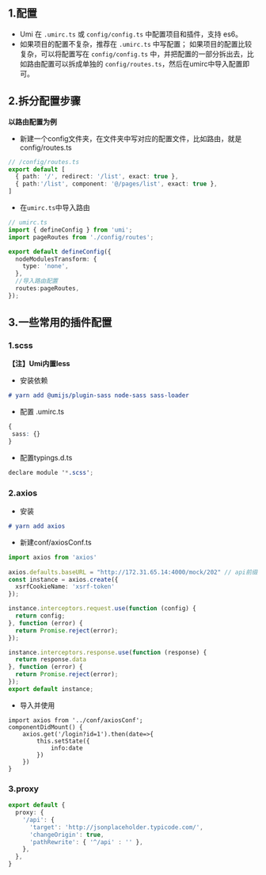 ## 1.配置

- Umi 在 `.umirc.ts` 或 `config/config.ts` 中配置项目和插件，支持 es6。
- 如果项目的配置不复杂，推荐在 `.umirc.ts` 中写配置； 如果项目的配置比较复杂，可以将配置写在 `config/config.ts` 中，并把配置的一部分拆出去，比如路由配置可以拆成单独的 `config/routes.ts`，然后在umirc中导入配置即可。

## 2.拆分配置步骤

**以路由配置为例**

- 新建一个config文件夹，在文件夹中写对应的配置文件，比如路由，就是config/routes.ts

```typescript
// /config/routes.ts
export default [
  { path: '/', redirect: '/list', exact: true },
  { path:'/list', component: '@/pages/list', exact: true },
]
```

- 在`umirc.ts`中导入路由

```typescript
// umirc.ts
import { defineConfig } from 'umi';
import pageRoutes from './config/routes';

export default defineConfig({
  nodeModulesTransform: {
    type: 'none',
  },
  //导入路由配置
  routes:pageRoutes,
});
```

## 3.一些常用的插件配置

### 1.scss

**【注】Umi内置less**

- 安装依赖

```markdown
# yarn add @umijs/plugin-sass node-sass sass-loader
```

- 配置 .umirc.ts

```scss
{
 sass: {}
}
```

- 配置typings.d.ts

```scss
declare module '*.scss';
```

### 2.axios

- 安装

```markdown
# yarn add axios
```



- 新建conf/axiosConf.ts

```typescript
import axios from 'axios'
 
axios.defaults.baseURL = "http://172.31.65.14:4000/mock/202" // api前缀
const instance = axios.create({
  xsrfCookieName: 'xsrf-token'
});

instance.interceptors.request.use(function (config) {
  return config;
}, function (error) {
  return Promise.reject(error);
});

instance.interceptors.response.use(function (response) {
  return response.data
}, function (error) {
  return Promise.reject(error);
});
export default instance;
```

- 导入并使用

```tsx
import axios from '../conf/axiosConf';
componentDidMount() {
    axios.get('/login?id=1').then(date=>{
        this.setState({
            info:date
        })
    })
}
```

### 3.proxy

```typescript
export default {
  proxy: {
    '/api': {
      'target': 'http://jsonplaceholder.typicode.com/',
      'changeOrigin': true,
      'pathRewrite': { '^/api' : '' },
    },
  },
}
```

